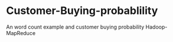 # Customer-Buying-probablility
An word count example and  customer buying probability Hadoop-MapReduce
